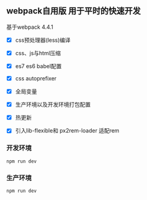 ## webpack自用版 用于平时的快速开发


基于webpack 4.4.1

* [x] css预处理器(less)编译
* [x] css、js与html压缩
* [x] es7 es6 babel配置
* [x] css autoprefixer
* [x] 全局变量
* [x] 生产环境以及开发环境打包配置
* [x] 热更新
* [x] 引入lib-flexible和 px2rem-loader 适配rem


### 开发环境

`npm run dev`


### 生产环境

`npm run dev`